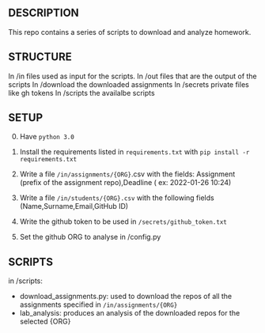 ## DESCRIPTION

This repo contains a series of scripts to download and analyze homework.

## STRUCTURE

In /in files used as input for the scripts. In /out files that are the output of the scripts In /download the downloaded
assignments In /secrets private files like gh tokens In /scripts the availalbe scripts

## SETUP

0) Have ```python 3.0```

1) Install the requirements listed in ```requirements.txt``` with
   ```pip install -r requirements.txt```
2) Write a file ```/in/assignments/{ORG}```.csv with the fields: Assignment (prefix of the assignment repo),Deadline (
   ex: 2022-01-26 10:24)
3) Write a file ```/in/students/{ORG}.csv``` with the following fields (Name,Surname,Email,GitHub ID)
4) Write the github token to be used in ```/secrets/github_token.txt```
5) Set the github ORG to analyse in /config.py

## SCRIPTS

in /scripts:

- download_assignments.py: used to download the repos of all the assignments specified in ```/in/assignments/{ORG}```
- lab_analysis: produces an analysis of the downloaded repos for the selected {ORG}